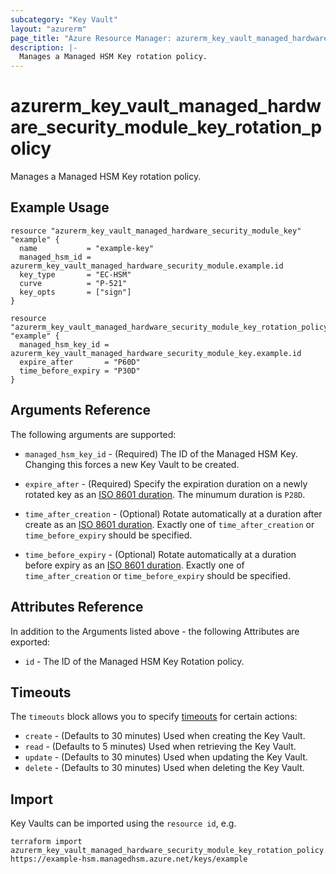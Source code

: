 ```yaml
---
subcategory: "Key Vault"
layout: "azurerm"
page_title: "Azure Resource Manager: azurerm_key_vault_managed_hardware_security_module_key_rotation_policy"
description: |-
  Manages a Managed HSM Key rotation policy.
---
```


# azurerm_key_vault_managed_hardware_security_module_key_rotation_policy

Manages a Managed HSM Key rotation policy.

## Example Usage

```hcl
resource "azurerm_key_vault_managed_hardware_security_module_key" "example" {
  name           = "example-key"
  managed_hsm_id = azurerm_key_vault_managed_hardware_security_module.example.id
  key_type       = "EC-HSM"
  curve          = "P-521"
  key_opts       = ["sign"]
}

resource "azurerm_key_vault_managed_hardware_security_module_key_rotation_policy" "example" {
  managed_hsm_key_id = azurerm_key_vault_managed_hardware_security_module_key.example.id
  expire_after       = "P60D"
  time_before_expiry = "P30D"
}
```

## Arguments Reference

The following arguments are supported:

* `managed_hsm_key_id` - (Required) The ID of the Managed HSM Key. Changing this forces a new Key Vault to be created.

* `expire_after` - (Required) Specify the expiration duration on a newly rotated key as an [ISO 8601 duration](https://en.wikipedia.org/wiki/ISO_8601#Durations). The minumum duration is `P28D`.

* `time_after_creation` - (Optional) Rotate automatically at a duration after create as an [ISO 8601 duration](https://en.wikipedia.org/wiki/ISO_8601#Durations). Exactly one of `time_after_creation` or `time_before_expiry` should be specified.

* `time_before_expiry` - (Optional) Rotate automatically at a duration before expiry as an [ISO 8601 duration](https://en.wikipedia.org/wiki/ISO_8601#Durations). Exactly one of `time_after_creation` or `time_before_expiry` should be specified.

## Attributes Reference

In addition to the Arguments listed above - the following Attributes are exported:

* `id` - The ID of the Managed HSM Key Rotation policy.

## Timeouts

The `timeouts` block allows you to specify [timeouts](https://www.terraform.io/language/resources/syntax#operation-timeouts) for certain actions:

* `create` - (Defaults to 30 minutes) Used when creating the Key Vault.
* `read` - (Defaults to 5 minutes) Used when retrieving the Key Vault.
* `update` - (Defaults to 30 minutes) Used when updating the Key Vault.
* `delete` - (Defaults to 30 minutes) Used when deleting the Key Vault.

## Import

Key Vaults can be imported using the `resource id`, e.g.

```shell
terraform import azurerm_key_vault_managed_hardware_security_module_key_rotation_policy.example https://example-hsm.managedhsm.azure.net/keys/example
```
